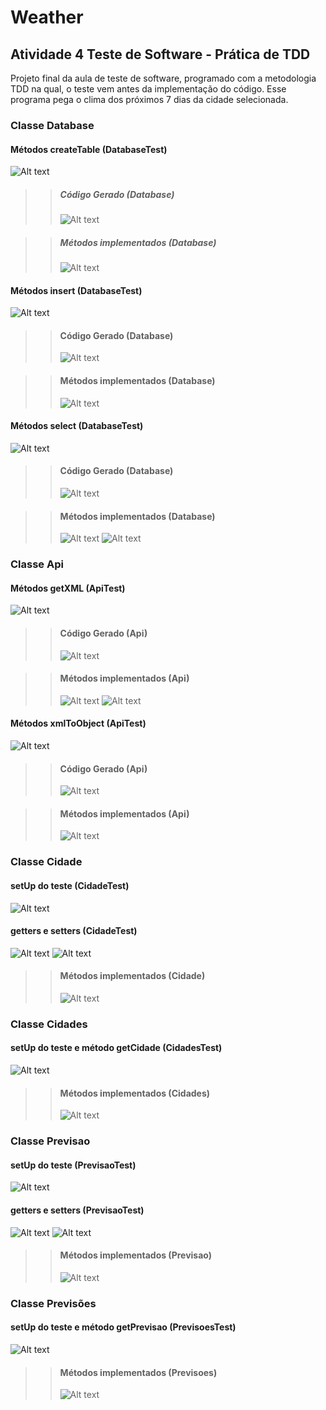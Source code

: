 # Weather
## Atividade 4 Teste de Software - Prática de TDD

Projeto final da aula de teste de software, programado com a metodologia TDD na qual, o teste vem antes da implementação do código.
Esse programa pega o clima dos próximos 7 dias da cidade selecionada.

### Classe Database

#### Métodos createTable (DatabaseTest)
![Alt text](prints/print1.png)

>>##### Código Gerado (Database)
>>![Alt text](prints/print2.png)

>>##### Métodos implementados (Database)
>>![Alt text](prints/print3.png)

#### Métodos insert (DatabaseTest)
![Alt text](prints/print4.png)

>>#### Código Gerado (Database)
>>![Alt text](prints/print5.png)

>>#### Métodos implementados (Database)
>>![Alt text](prints/print6.png)

#### Métodos select (DatabaseTest)
![Alt text](prints/print7.png)

>>#### Código Gerado (Database)
>>![Alt text](prints/print8.png)

>>#### Métodos implementados (Database)
>>![Alt text](prints/print9.png)
>>![Alt text](prints/print10.png)

### Classe Api

#### Métodos getXML (ApiTest)
![Alt text](prints/print11.png)

>>#### Código Gerado (Api)
>>![Alt text](prints/print12.png)

>>#### Métodos implementados (Api)
>>![Alt text](prints/print13.png)
>>![Alt text](prints/print14.png)

#### Métodos xmlToObject (ApiTest)
![Alt text](prints/print15.png)

>>#### Código Gerado (Api)
>>![Alt text](prints/print16.png)

>>#### Métodos implementados (Api)
>>![Alt text](prints/print17.png)

### Classe Cidade

#### setUp do teste (CidadeTest)
![Alt text](prints/print18.png)

#### getters e setters (CidadeTest)
![Alt text](prints/print19.png)
![Alt text](prints/print20.png)

>>#### Métodos implementados (Cidade)
>>![Alt text](prints/print21.png)

### Classe Cidades

#### setUp do teste e método getCidade (CidadesTest)
![Alt text](prints/print22.png)

>>#### Métodos implementados (Cidades)
>>![Alt text](prints/print23.png)

### Classe Previsao

#### setUp do teste (PrevisaoTest)
![Alt text](prints/print24.png)

#### getters e setters (PrevisaoTest)
![Alt text](prints/print25.png)
![Alt text](prints/print26.png)

>>#### Métodos implementados (Previsao)
>>![Alt text](prints/print27.png)

### Classe Previsões

#### setUp do teste e método getPrevisao (PrevisoesTest)
![Alt text](prints/print28.png)

>>#### Métodos implementados (Previsoes)
>>![Alt text](prints/print29.png)

